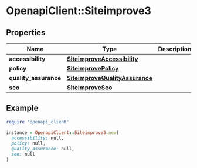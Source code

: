 # OpenapiClient::Siteimprove3

## Properties

| Name | Type | Description | Notes |
| ---- | ---- | ----------- | ----- |
| **accessibility** | [**SiteimproveAccessibility**](SiteimproveAccessibility.md) |  | [optional] |
| **policy** | [**SiteimprovePolicy**](SiteimprovePolicy.md) |  | [optional] |
| **quality_assurance** | [**SiteimproveQualityAssurance**](SiteimproveQualityAssurance.md) |  | [optional] |
| **seo** | [**SiteimproveSeo**](SiteimproveSeo.md) |  | [optional] |

## Example

```ruby
require 'openapi_client'

instance = OpenapiClient::Siteimprove3.new(
  accessibility: null,
  policy: null,
  quality_assurance: null,
  seo: null
)
```

